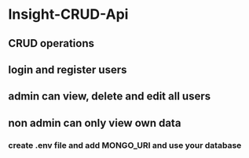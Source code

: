 # Insight-CRUD-Api

## CRUD operations
## login and register users
## admin can view, delete and  edit  all users 
## non admin can only view own data
### create .env file and add MONGO_URI and use your database
